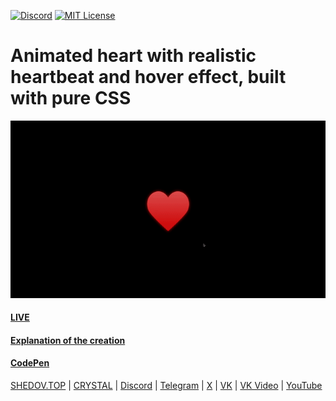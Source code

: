 [![Discord](https://img.shields.io/discord/1006372235172384849?style=for-the-badge&logo=5865F2&logoColor=black&labelColor=black&color=%23f3f3f3
)](https://discord.gg/ENB7RbxVZE)
[![MIT License](https://img.shields.io/badge/license-MIT-blue.svg?style=for-the-badge&logo=5865F2&logoColor=black&labelColor=black&color=%23f3f3f3)](https://github.com/AndrewShedov/animated-modal-in-react/blob/main/LICENSE)

# Animated heart with realistic heartbeat and hover effect, built with pure CSS 

<img src="https://raw.githubusercontent.com/AndrewShedov/animated-heart--css/refs/heads/main/assets/gif.gif" width="590" />

#### [LIVE](https://animated-heart-css.vercel.app/)
#### [Explanation of the creation](https://shedov.top/animated-heart-made-with-svg-and-pure-css/)
#### [CodePen](https://codepen.io/AndrewShedov/pen/PwZmYYR)

[SHEDOV.TOP](https://shedov.top/) | [CRYSTAL](https://crysty.ru/AndrewShedov) | [Discord](https://discord.gg/ENB7RbxVZE) | [Telegram](https://t.me/ShedovChannel) | [X](https://x.com/AndrewShedov) | [VK](https://vk.com/shedovclub) | [VK Video](https://vkvideo.ru/@shedovclub) | [YouTube](https://www.youtube.com/@AndrewShedov)


